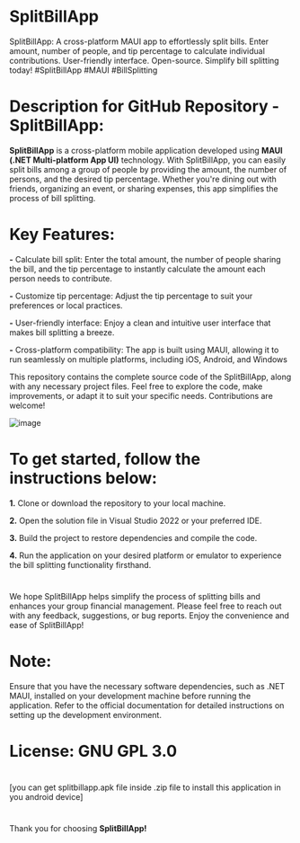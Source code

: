 # SplitBillApp
SplitBillApp: A cross-platform MAUI app to effortlessly split bills. Enter amount, number of people, and tip percentage to calculate individual contributions. User-friendly interface. Open-source. Simplify bill splitting today! #SplitBillApp #MAUI #BillSplitting


# Description for GitHub Repository - SplitBillApp:

**SplitBillApp** is a cross-platform mobile application developed using **MAUI (.NET Multi-platform App UI)** technology. With SplitBillApp, you can easily split bills among a group of people by providing the amount, the number of persons, and the desired tip percentage. Whether you're dining out with friends, organizing an event, or sharing expenses, this app simplifies the process of bill splitting.

# **Key Features:**

**-** Calculate bill split: Enter the total amount, the number of people sharing the bill, and the tip percentage to instantly calculate the amount each person needs to contribute.

**-** Customize tip percentage: Adjust the tip percentage to suit your preferences or local practices.

**-** User-friendly interface: Enjoy a clean and intuitive user interface that makes bill splitting a breeze.

**-** Cross-platform compatibility: The app is built using MAUI, allowing it to run seamlessly on multiple platforms, including iOS, Android, and Windows


This repository contains the complete source code of the SplitBillApp, along with any necessary project files. Feel free to explore the code, make improvements, or adapt it to suit your specific needs. Contributions are welcome!


![image](https://github.com/aadarsh0001/SplitBillApp/assets/117271222/faa86d0e-1712-48f5-a008-6cd6e3faacaa)


# **To get started, follow the instructions below:**


**1.** Clone or download the repository to your local machine.

**2.** Open the solution file in Visual Studio 2022 or your preferred IDE.

**3.** Build the project to restore dependencies and compile the code.

**4.** Run the application on your desired platform or emulator to experience the bill splitting functionality firsthand.

# 

We hope SplitBillApp helps simplify the process of splitting bills and enhances your group financial management. Please feel free to reach out with any feedback, suggestions, or bug reports. Enjoy the convenience and ease of SplitBillApp!

# **Note:** 

Ensure that you have the necessary software dependencies, such as .NET MAUI, installed on your development machine before running the application. Refer to the official documentation for detailed instructions on setting up the development environment.

# License: GNU GPL 3.0
#

[you can get splitbillapp.apk file inside .zip file to install this application in you android device]

#
Thank you for choosing **SplitBillApp!**
